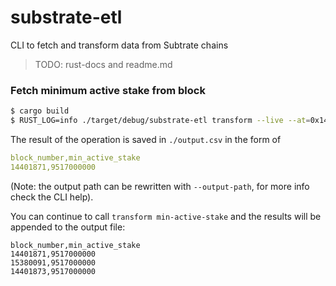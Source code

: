 # substrate-etl
CLI to fetch and transform data from Subtrate chains

> TODO: rust-docs and readme.md

### Fetch minimum active stake from block

```bash
$ cargo build
$ RUST_LOG=info ./target/debug/substrate-etl transform --live --at=0x1477d54ad233824dd60afe1efc76413523c2737fd0cbabe2271568f75f560c74 min-active-stake --uri=wss://rpc.polkadot.io:443
```

The result of the operation is saved in `./output.csv` in the form of

```yaml
block_number,min_active_stake
14401871,9517000000
```

(Note: the output path can be rewritten with `--output-path`, for more info check the CLI help).

You can continue to call `transform min-active-stake` and the results will be appended to the output file:

```
block_number,min_active_stake
14401871,9517000000
15380091,9517000000
14401873,9517000000
```

